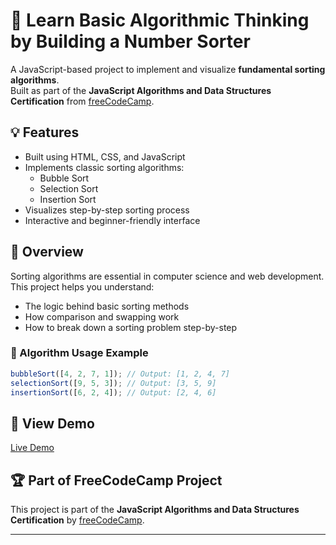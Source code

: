 # 🔢 Learn Basic Algorithmic Thinking by Building a Number Sorter

A JavaScript-based project to implement and visualize **fundamental sorting algorithms**.  
Built as part of the **JavaScript Algorithms and Data Structures Certification** from [freeCodeCamp](https://www.freecodecamp.org/).

## 💡 Features
- Built using HTML, CSS, and JavaScript
- Implements classic sorting algorithms:
  - Bubble Sort
  - Selection Sort
  - Insertion Sort
- Visualizes step-by-step sorting process
- Interactive and beginner-friendly interface

## 📘 Overview
Sorting algorithms are essential in computer science and web development.  
This project helps you understand:
- The logic behind basic sorting methods
- How comparison and swapping work
- How to break down a sorting problem step-by-step

### 🔄 Algorithm Usage Example

```js
bubbleSort([4, 2, 7, 1]); // Output: [1, 2, 4, 7]
selectionSort([9, 5, 3]); // Output: [3, 5, 9]
insertionSort([6, 2, 4]); // Output: [2, 4, 6]
```

## 🔗 View Demo  
[Live Demo](https://abhishekdevelops.github.io/Basic-Sorting-Algorithms)

## 🏆 Part of FreeCodeCamp Project  
This project is part of the **JavaScript Algorithms and Data Structures Certification** by [freeCodeCamp](https://www.freecodecamp.org/).

---
